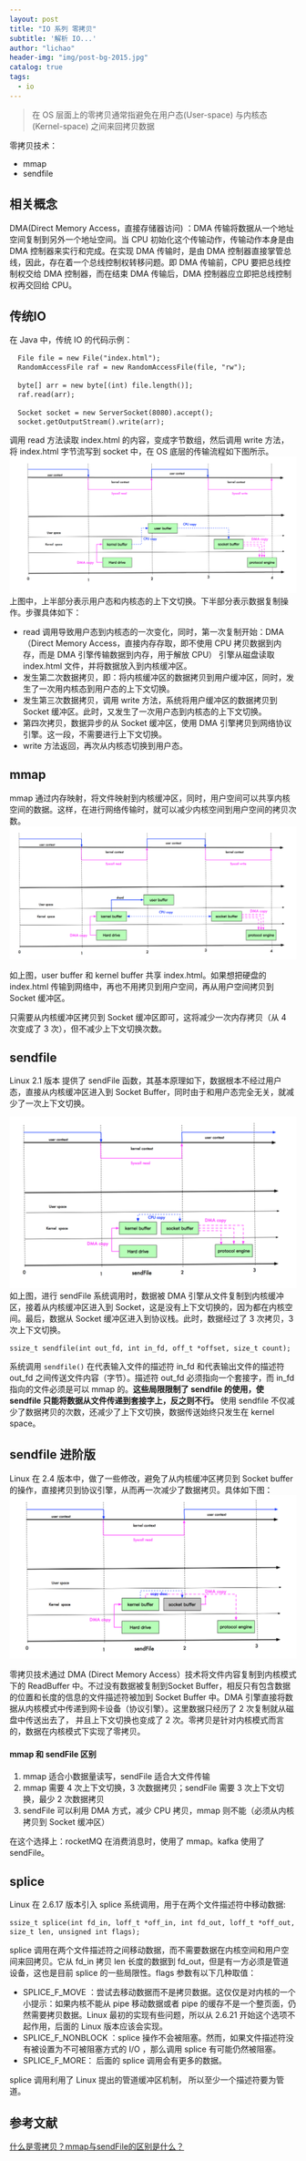 ```yaml
---
layout: post
title: "IO 系列 零拷贝"
subtitle: '解析 IO...'
author: "lichao"
header-img: "img/post-bg-2015.jpg"
catalog: true
tags:
  - io
---
```


> 在 OS 层面上的零拷贝通常指避免在用户态(User-space) 与内核态(Kernel-space) 之间来回拷贝数据

零拷贝技术：
* mmap
* sendfile

## 相关概念
DMA(Direct Memory Access，直接存储器访问) ：DMA 传输将数据从一个地址空间复制到另外一个地址空间。当 CPU 初始化这个传输动作，传输动作本身是由 DMA 控制器来实行和完成。在实现 DMA 传输时，是由 DMA 控制器直接掌管总线，因此，存在着一个总线控制权转移问题。即 DMA 传输前，CPU 要把总线控制权交给 DMA 控制器，而在结束 DMA 传输后，DMA 控制器应立即把总线控制权再交回给 CPU。

## 传统IO
在 Java 中，传统 IO 的代码示例：
```
  File file = new File("index.html");
  RandomAccessFile raf = new RandomAccessFile(file, "rw");
  
  byte[] arr = new byte[(int) file.length()];
  raf.read(arr);
  
  Socket socket = new ServerSocket(8080).accept();
  socket.getOutputStream().write(arr);
```
调用 read 方法读取 index.html 的内容，变成字节数组，然后调用 write 方法，将 index.html 字节流写到 socket 中，在 OS 底层的传输流程如下图所示。
![传统IO](/img/io/传统IO.png)
上图中，上半部分表示用户态和内核态的上下文切换。下半部分表示数据复制操作。步骤具体如下：
* read 调用导致用户态到内核态的一次变化，同时，第一次复制开始：DMA（Direct Memory Access，直接内存存取，即不使用 CPU 拷贝数据到内存，而是 DMA 引擎传输数据到内存，用于解放 CPU） 引擎从磁盘读取 index.html 文件，并将数据放入到内核缓冲区。
* 发生第二次数据拷贝，即：将内核缓冲区的数据拷贝到用户缓冲区，同时，发生了一次用内核态到用户态的上下文切换。
* 发生第三次数据拷贝，调用 write 方法，系统将用户缓冲区的数据拷贝到 Socket 缓冲区。此时，又发生了一次用户态到内核态的上下文切换。
* 第四次拷贝，数据异步的从 Socket 缓冲区，使用 DMA 引擎拷贝到网络协议引擎。这一段，不需要进行上下文切换。
* write 方法返回，再次从内核态切换到用户态。

## mmap
mmap 通过内存映射，将文件映射到内核缓冲区，同时，用户空间可以共享内核空间的数据。这样，在进行网络传输时，就可以减少内核空间到用户空间的拷贝次数。
![mmap](/img/io/mmap.png)

如上图，user buffer 和 kernel buffer 共享 index.html。如果想把硬盘的 index.html 传输到网络中，再也不用拷贝到用户空间，再从用户空间拷贝到 Socket 缓冲区。

只需要从内核缓冲区拷贝到 Socket 缓冲区即可，这将减少一次内存拷贝（从 4 次变成了 3 次），但不减少上下文切换次数。

## sendfile
Linux 2.1 版本 提供了 sendFile 函数，其基本原理如下，数据根本不经过用户态，直接从内核缓冲区进入到 Socket Buffer，同时由于和用户态完全无关，就减少了一次上下文切换。

![sendfile](/img/io/sendfile.png)
如上图，进行 sendFile 系统调用时，数据被 DMA 引擎从文件复制到内核缓冲区，接着从内核缓冲区进入到 Socket，这是没有上下文切换的，因为都在内核空间。最后，数据从 Socket 缓冲区进入到协议栈。此时，数据经过了 3 次拷贝，3 次上下文切换。
```
ssize_t sendfile(int out_fd, int in_fd, off_t *offset, size_t count);
```

系统调用 ```sendfile()``` 在代表输入文件的描述符 in_fd 和代表输出文件的描述符 out_fd 之间传送文件内容（字节）。描述符 out_fd 必须指向一个套接字，而 in_fd 指向的文件必须是可以 mmap 的。**这些局限限制了 sendfile 的使用，使 sendfile 只能将数据从文件传递到套接字上，反之则不行。**
使用 sendfile 不仅减少了数据拷贝的次数，还减少了上下文切换，数据传送始终只发生在 kernel space。

## sendfile 进阶版
Linux 在 2.4 版本中，做了一些修改，避免了从内核缓冲区拷贝到 Socket buffer 的操作，直接拷贝到协议引擎，从而再一次减少了数据拷贝。具体如下图：
![sendfile进阶版](/img/io/sendfile进阶版.png)

零拷贝技术通过 DMA (Direct Memory Access）技术将文件内容复制到内核模式下的 ReadBuffer 中。不过没有数据被复制到Socket Buffer，相反只有包含数据的位置和长度的信息的文件描述符被加到 Socket Buffer 中。DMA 引擎直接将数据从内核模式中传递到网卡设备（协议引擎）。这里数据只经历了 2 次复制就从磁盘中传送出去了， 并且上下文切换也变成了 2 次。零拷贝是针对内核模式而言的，数据在内核模式下实现了零拷贝。

 #### mmap 和 sendFile 区别

1. mmap 适合小数据量读写，sendFile 适合大文件传输
2. mmap 需要 4 次上下文切换，3 次数据拷贝；sendFile 需要 3 次上下文切换，最少 2 次数据拷贝
3. sendFile 可以利用 DMA 方式，减少 CPU 拷贝，mmap 则不能（必须从内核拷贝到 Socket 缓冲区）

在这个选择上：rocketMQ 在消费消息时，使用了 mmap。kafka 使用了 sendFile。
## splice
Linux 在 2.6.17 版本引入 splice 系统调用，用于在两个文件描述符中移动数据:

```
ssize_t splice(int fd_in, loff_t *off_in, int fd_out, loff_t *off_out, size_t len, unsigned int flags);
```

splice 调用在两个文件描述符之间移动数据，而不需要数据在内核空间和用户空间来回拷贝。它从 fd_in 拷贝 len 长度的数据到 fd_out，但是有一方必须是管道设备，这也是目前 splice 的一些局限性。flags 参数有以下几种取值：
* SPLICE_F_MOVE ：尝试去移动数据而不是拷贝数据。这仅仅是对内核的一个小提示：如果内核不能从 pipe 移动数据或者 pipe 的缓存不是一个整页面，仍然需要拷贝数据。Linux 最初的实现有些问题，所以从 2.6.21 开始这个选项不起作用，后面的 Linux 版本应该会实现。
* SPLICE_F_NONBLOCK ：splice 操作不会被阻塞。然而，如果文件描述符没有被设置为不可被阻塞方式的 I/O ，那么调用 splice 有可能仍然被阻塞。
* SPLICE_F_MORE： 后面的 splice 调用会有更多的数据。

splice 调用利用了 Linux 提出的管道缓冲区机制， 所以至少一个描述符要为管道。



## 参考文献
[什么是零拷贝？mmap与sendFile的区别是什么？](https://www.cnblogs.com/ericli-ericli/articles/12923420.html)


